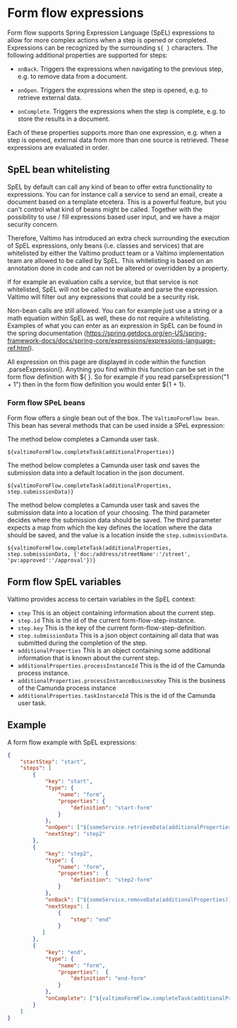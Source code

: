 # Form flow expressions

Form flow supports Spring Expression Language (SpEL) expressions to allow for more
complex actions when a step is opened or completed. Expressions can be recognized by the surrounding
`${ }` characters. The following additional properties are supported for steps:

* `onBack`. Triggers the expressions when navigating to the previous step, e.g. to remove data from a document.

* `onOpen`. Triggers the expressions when the step is opened, e.g. to retrieve external data.

* `onComplete`. Triggers the expressions when the step is complete, e.g. to store the results in a 
document.

Each of these properties supports more than one expression, e.g. when a step is opened, external data
from more than one source is retrieved. These expressions are evaluated in order.

## SpEL bean whitelisting
SpEL by default can call any kind of bean to offer extra functionality to expressions. You can for instance call a
service to send an email, create a document based on a template etcetera. This is a powerful feature, but you can't
control what kind of beans might be called. Together with the possibility to use / fill expressions based user input,
and we have a major security concern.

Therefore, Valtimo has introduced an extra check surrounding the execution of SpEL expressions, only beans (i.e. classes
and services) that are whitelisted by either the Valtimo product team or a Valtimo implementation team are allowed to be
called by SpEL. This whitelisting is based on an annotation done in code and can not be altered or overridden by a
property.

If for example an evaluation calls a service, but that service is not whitelisted, SpEL will not be called to evaluate
and parse the expression. Valtimo will filter out any expressions that could be a security risk.

Non-bean calls are still allowed. You can for example just use a string or a math equation within SpEL as well, these do
not require a whitelisting. Examples of what you can enter as an expression in SpEL can be found in the spring
documentation (https://spring.getdocs.org/en-US/spring-framework-docs/docs/spring-core/expressions/expressions-language-ref.html).

All expression on this page are displayed in code within the function .parseExpression(). Anything you find within this
function can be set in the form flow definition with ${ }.
So for example if you read parseExpression("1 + 1") then in the form flow definition you would enter ${1 + 1}.

### Form flow SPeL beans

Form flow offers a single bean out of the box. The `ValtimoFormFlow bean`. This bean has several methods that can be
used inside a SPeL expression:

The method below completes a Camunda user task.
```spel
${valtimoFormFlow.completeTask(additionalProperties)}
```

The method below completes a Camunda user task _and_ saves the submission data into a default location in the json
document.

```spel
${valtimoFormFlow.completeTask(additionalProperties, step.submissionData)}
```

The method below completes a Camunda user task and saves the submission data into a location of your choosing. The third
parameter decides where the submission data should be saved. The third parameter expects a map from which the key
defines the location where the data should be saved, and the value is a location inside the `step.submissionData`.

```spel
${valtimoFormFlow.completeTask(additionalProperties, step.submissionData, {'doc:/address/streetName':'/street', 'pv:approved':'/approval'})}
```

## Form flow SpEL variables

Valtimo provides access to certain variables in the SpEL context:

- `step` This is an object containing information about the current step.
- `step.id` This is the id of the current form-flow-step-instance.
- `step.key` This is the key of the current form-flow-step-definition.
- `step.submissionData` This is a json object containing all data that was submitted during the completion of the step.
- `additionalProperties` This is an object containing some additional information that is known about the current step.
- `additionalProperties.processInstanceId` This is the id of the Camunda process instance.
- `additionalProperties.processInstanceBusinessKey` This is the business of the Camunda process instance
- `additionalProperties.taskInstanceId` This is the id of the Camunda user task.


## Example
A form flow example with SpEL expressions:

```json
{
    "startStep": "start",
    "steps": [
        {
            "key": "start",
            "type": {
                "name": "form",
                "properties": {
                    "definition": "start-form"
                }
            },
            "onOpen": ["${someService.retrieveData(additionalProperties)}"],
            "nextStep": "step2"
        },
        {
            "key": "step2",
            "type": {
                "name": "form",
                "properties":  {
                    "definition": "step2-form"
                }
            },
            "onBack": ["${someService.removeData(additionalProperties)}"],
            "nextSteps": [
                {
                    "step": "end"
                }
           ]
        },
        {
            "key": "end",
            "type": {
                "name": "form",
                "properties":  {
                    "definition": "end-form"
                }
            },
            "onComplete": ["${valtimoFormFlow.completeTask(additionalProperties, step.submissionData)}"]
        }
    ]
}
```
